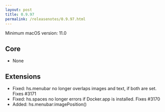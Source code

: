 ```yaml
---
layout: post
title: 0.9.97
permalink: /releasenotes/0.9.97.html
---
```


Minimum macOS version: 11.0

## Core

  * None

## Extensions

  * Fixed: hs.menubar no longer overlaps images and text, if both are set. Fixes #3171
  * Fixed: hs.spaces no longer errors if Docker.app is installed. Fixes #3170
  * Added: hs.menubar:imagePosition()
